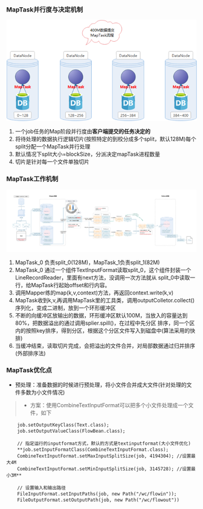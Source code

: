 ### MapTask并行度与决定机制
![](img/MapTask分区流程.png)
1. 一个job任务的Map阶段并行度由**客户端提交的任务决定的**
2. 将待处理的数据执行逻辑切片(按照特定的到校分成多个split，默认128M)每个split分配一个MapTask并行处理
3. 默认情况下split大小=blockSize，分派决定mapTask进程数量
4. 切片是针对每一个文件单独切片
### MapTask工作机制
![](img/MapTask工作机制.jpg)
1. MapTask_0 负责split_0(128M)，MapTask_1负责split_1(82M)
2. MapTask_0 通过一个组件TextInputFormat读取split_0，这个组件封装一个LineRecordReader，里面有next方法，没调用一次方法就从
split_0中读取一行，给MapTask行起始offset和行内容。
3. 调用Mapper练的map(k,v,context)方法，再返回context.write(k,v)
4. MapTask收到k,v,再调用MapTask里的工具类，调用outputColletor.collect()序列化，变成二进制，放到一个环形缓冲区
5. 不断的向缓冲区放输出的数据，环形缓冲区默认100M，当放入的容量达到80%，把数据溢出的通过调用splier.spill()，在过程中先分区
排序，同一个区内的按照key排序，得到分区，根据这个分区文件写入到磁盘中(算法采用的快排)
6. 当缓冲结束，读取切片完成，会把溢出的文件合并，对局部数据通过归并排序(外部排序法)
### MapTask优化点
- 预处理：准备数据的时候进行预处理，将小文件合并成大文件(针对处理的文件多数为小文件情况)
> - 方案：使用CombineTextInputFormat可以把多个小文件处理成一个文件，如下<br/>
```
    job.setOutputKeyClass(Text.class);
    job.setOutputValueClass(FlowBean.class);
    
    // 指定运行的inputformat方式，默认的方式是textinputformat(大小文件优化)
    **job.setInputFormatClass(CombineTextInputFormat.class);
    CombineTextInputFormat.setMaxInputSplitSize(job, 4194304); //设置最大4M
    CombineTextInputFormat.setMinInputSplitSize(job, 3145728); //设置最小3M**
    
    // 设置输入和输出路径
    FileInputFormat.setInputPaths(job, new Path("/wc/flowin"));
    FileOutputFormat.setOutputPath(job, new Path("/wc/flowout"))
```
 
